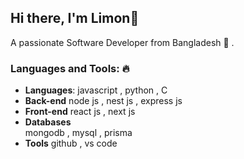 

## Hi there, I'm Limon👋
A passionate Software Developer from Bangladesh 🚀 .

### Languages and Tools: 🔥

- **Languages**: 
javascript , python , C
- **Back-end**
node js , nest js , express js 
- **Front-end**
react js , next js
- **Databases**  
mongodb , mysql , prisma
- **Tools**
github , vs code 

